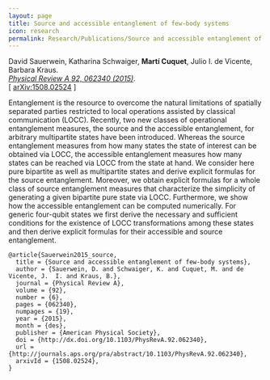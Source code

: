 ```yaml
---
layout: page
title: Source and accessible entanglement of few-body systems
icon: research
permalink: Research/Publications/Source and accessible entanglement of few-body systems/
---
```


David Sauerwein, Katharina Schwaiger, **Martí Cuquet**, Julio I. de Vicente, Barbara Kraus.  
_[Physical Review A 92, 062340 (2015)](http://dx.doi.org/10.1103/PhysRevA.92.062340)_.  
[ [arXiv:1508.02524](http://arxiv.org/abs/1508.02524) ]

Entanglement is the resource to overcome the natural limitations of spatially
separated parties restricted to local operations assisted by classical
communication (LOCC). Recently, two new classes of operational entanglement
measures, the source and the accessible entanglement, for arbitrary
multipartite states have been introduced. Whereas the source entanglement
measures from how many states the state of interest can be obtained via LOCC,
the accessible entanglement measures how many states can be reached via LOCC
from the state at hand. We consider here pure bipartite as well as
multipartite states and derive explicit formulas for the source entanglement.
Moreover, we obtain explicit formulas for a whole class of source entanglement
measures that characterize the simplicity of generating a given bipartite pure
state via LOCC. Furthermore, we show how the accessible entanglement can be
computed numerically. For generic four-qubit states we first derive the
necessary and sufficient conditions for the existence of LOCC transformations
among these states and then derive explicit formulas for their accessible and
source entanglement.

~~~
@article{Sauerwein2015_source,
  title = {Source and accessible entanglement of few-body systems},
  author = {Sauerwein, D. and Schwaiger, K. and Cuquet, M. and de Vicente, J.  I. and Kraus, B.},
  journal = {Physical Review A},
  volume = {92},
  number = {6},
  pages = {062340},
  numpages = {19},
  year = {2015},
  month = {des},
  publisher = {American Physical Society},
  doi = {http://dx.doi.org/10.1103/PhysRevA.92.062340},
  url = {http://journals.aps.org/pra/abstract/10.1103/PhysRevA.92.062340},
  arxivId = {1508.02524},
}
~~~
